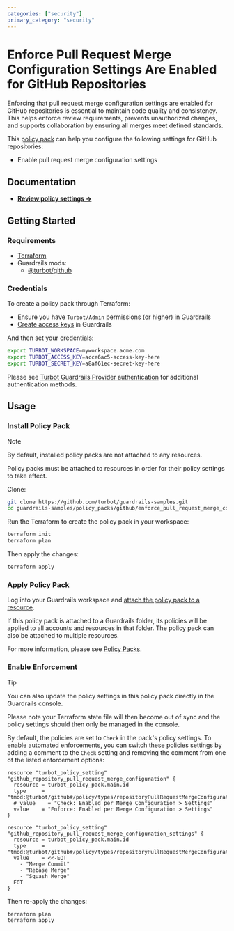 ```yaml
---
categories: ["security"]
primary_category: "security"
---
```


# Enforce Pull Request Merge Configuration Settings Are Enabled for GitHub Repositories

Enforcing that pull request merge configuration settings are enabled for GitHub repositories is essential to maintain code quality and consistency. This helps enforce review requirements, prevents unauthorized changes, and supports collaboration by ensuring all merges meet defined standards.

This [policy pack](https://turbot.com/guardrails/docs/concepts/policy-packs) can help you configure the following settings for GitHub repositories:

- Enable pull request merge configuration settings

## Documentation

- **[Review policy settings →](https://hub.guardrails.turbot.com/policy-packs/github_enforce_pull_request_merge_configuration_settings_are_enabled_for_repositories/settings)**

## Getting Started

### Requirements

- [Terraform](https://developer.hashicorp.com/terraform/install)
- Guardrails mods:
  - [@turbot/github](https://hub.guardrails.turbot.com/mods/github)

### Credentials

To create a policy pack through Terraform:

- Ensure you have `Turbot/Admin` permissions (or higher) in Guardrails
- [Create access keys](https://turbot.com/guardrails/docs/guides/iam/access-keys#generate-a-new-guardrails-api-access-key) in Guardrails

And then set your credentials:

```sh
export TURBOT_WORKSPACE=myworkspace.acme.com
export TURBOT_ACCESS_KEY=acce6ac5-access-key-here
export TURBOT_SECRET_KEY=a8af61ec-secret-key-here
```

Please see [Turbot Guardrails Provider authentication](https://registry.terraform.io/providers/turbot/turbot/latest/docs#authentication) for additional authentication methods.

## Usage

### Install Policy Pack

> [!NOTE]
> By default, installed policy packs are not attached to any resources.
>
> Policy packs must be attached to resources in order for their policy settings to take effect.

Clone:

```sh
git clone https://github.com/turbot/guardrails-samples.git
cd guardrails-samples/policy_packs/github/enforce_pull_request_merge_configuration_settings_are_enabled_for_repositories
```

Run the Terraform to create the policy pack in your workspace:

```sh
terraform init
terraform plan
```

Then apply the changes:

```sh
terraform apply
```

### Apply Policy Pack

Log into your Guardrails workspace and [attach the policy pack to a resource](https://turbot.com/guardrails/docs/guides/policy-packs#attach-a-policy-pack-to-a-resource).

If this policy pack is attached to a Guardrails folder, its policies will be applied to all accounts and resources in that folder. The policy pack can also be attached to multiple resources.

For more information, please see [Policy Packs](https://turbot.com/guardrails/docs/concepts/policy-packs).

### Enable Enforcement

> [!TIP]
> You can also update the policy settings in this policy pack directly in the Guardrails console.
>
> Please note your Terraform state file will then become out of sync and the policy settings should then only be managed in the console.

By default, the policies are set to `Check` in the pack's policy settings. To enable automated enforcements, you can switch these policies settings by adding a comment to the `Check` setting and removing the comment from one of the listed enforcement options:

```hcl
resource "turbot_policy_setting" "github_repository_pull_request_merge_configuration" {
  resource = turbot_policy_pack.main.id
  type     = "tmod:@turbot/github#/policy/types/repositoryPullRequestMergeConfiguration"
  # value    = "Check: Enabled per Merge Configuration > Settings"
  value    = "Enforce: Enabled per Merge Configuration > Settings"
}

resource "turbot_policy_setting" "github_repository_pull_request_merge_configuration_settings" {
  resource = turbot_policy_pack.main.id
  type     = "tmod:@turbot/github#/policy/types/repositoryPullRequestMergeConfigurationSettings"
  value    = <<-EOT
    - "Merge Commit"
    - "Rebase Merge"
    - "Squash Merge"
  EOT
}
```

Then re-apply the changes:

```sh
terraform plan
terraform apply
```
